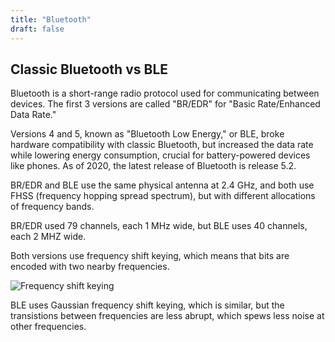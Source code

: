 ```yaml
---
title: "Bluetooth"
draft: false
---
```


## Classic Bluetooth vs BLE

Bluetooth is a short-range radio protocol used for communicating between devices. The first 3 versions are called "BR/EDR" for "Basic Rate/Enhanced Data Rate."

Versions 4 and 5, known as "Bluetooth Low Energy," or BLE, broke hardware compatibility with classic Bluetooth, but increased the data rate while lowering energy consumption, crucial for battery-powered devices like phones. As of 2020, the latest release of Bluetooth is release 5.2.

BR/EDR and BLE use the same physical antenna at 2.4 GHz, and both use FHSS (frequency hopping spread spectrum), but with different allocations of frequency bands.

BR/EDR used 79 channels, each 1 MHz wide, but BLE uses 40 channels, each 2 MHZ wide.

Both versions use frequency shift keying, which means that bits are encoded with two nearby frequencies.

![Frequency shift keying](/img/frequency-shift-keying.png)

BLE uses Gaussian frequency shift keying, which is similar, but the transistions between frequencies are less abrupt, which spews less noise at other frequencies.
